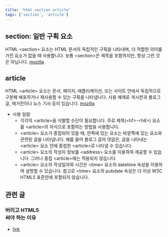 ```yaml
---
title: 'html section article'
tags: ['section', 'article']
---
```


## section: 일반 구획 요소

HTML \<section\> 요소는 HTML 문서의 독립적인 구획을 나타내며, 더 적합한 의미를 가진 요소가 없을 때 사용합니다. 보통 \<section\>은 제목을 포함하지만, 항상 그런 것은 아닙니다. [mozilla](section)

## article

HTML \<article\> 요소는 문서, 페이지, 애플리케이션, 또는 사이트 안에서 독립적으로 구분해 배포하거나 재사용할 수 있는 구획을 나타냅니다. 사용 예제로 게시판과 블로그 글, 매거진이나 뉴스 기사 등이 있습니다. [mozilla](article)

-   사용 일람
    -   각각의 \<article\>을 식별할 수단이 필요합니다. 주로 제목(\<h1\>-\<h6\>) 요소를 \<article\>의 자식으로 포함하는 방법을 사용합니다.
    -   \<article\> 요소가 중첩되어 있을 때, 안쪽에 있는 요소는 바깥쪽에 있는 요소와 관련된 글을 나타냅니다. 예를 들어 블로그 글의 댓글은, 글을 나타내는 \<article\> 요소 안에 중첩한 \<article\>로 나타낼 수 있습니다.
    -   \<article\> 요소의 작성자 정보를 \<address\> 요소를 이용하여 제공할 수 있습니다. 그러나 중첩 \<article\>에는 적용되지 않습니다.
    -   \<article\> 요소의 작성일자와 시간은 \<time\> 요소의 datetime 속성을 이용하여 설명할 수 있습니다. 참고로 \<time\> 요소의 pubdate 속성은 더 이상 W3C HTML5 표준안에 포함되지 않습니다.

[section]: https://developer.mozilla.org/ko/docs/Web/HTML/Element/section
[article]: https://developer.mozilla.org/ko/docs/Web/HTML/Element/article

## 관련 글

### <section> 버리고 HTML5 <article> 써야 하는 이유

-   [link](https://webactually.com/2020/03/03/%3Csection%3E%EC%9D%84-%EB%B2%84%EB%A6%AC%EA%B3%A0-HTML5-%3Carticle%3E%EC%9D%84-%EC%8D%A8%EC%95%BC-%ED%95%98%EB%8A%94-%EC%9D%B4%EC%9C%A0/)
